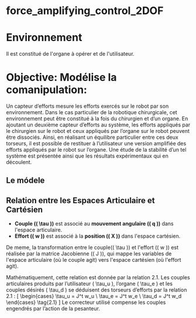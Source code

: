 # force_amplifying_control_2DOF

# Environnement
Il est constitué de l'organe à opérer et de l'utilisateur. 

# Objective: Modélise la comanipulation: 
Un capteur d’efforts mesure les efforts exercés sur le robot par son environnement. Dans le cas 
particulier de la robotique chirurgicale, cet environnement peut être constitué à la fois du chirurgien
 et d’un organe. En ajoutant un deuxième capteur d’efforts au système, les efforts appliqués par le 
chirurgien sur le robot et ceux appliqués par l’organe sur le robot peuvent être dissociés. Ainsi, en
 réalisant un équilibre particulier entre ces deux torseurs, il est possible de restituer à
 l’utilisateur une version amplifiée des efforts appliqués par le robot sur l’organe. Une étude de la 
stabilité d’un tel système est présentée ainsi que les résultats expérimentaux qui en découlent.

## Le módele

## Relation entre les Espaces Articulaire et Cartésien

- **Couple (\( \tau \))** est associé au **mouvement angulaire (\( q \))** dans l'espace articulaire.
- **Effort (\( w \))** est associé à la **position (\( X \))** dans l'espace cartésien.

De meme, la transformation entre le couple(\( \tau \)) et l'effort (\( w \)) est réalisée par la 
matrice Jacobienne (\( J \)), qui mappe les variables de l'espace articulaire (où le couple agit) vers 
l'espace cartésien (où l'effort agit).

Mathématiquement, cette relation est donnée par la relation 2.1. Les couples articulaires produits par
 l’utilisateur \( \tau_u \), l’organe \( \tau_e \) et les couples désirés \( \tau_d \) se déduisent
 des torseurs d’efforts par la relation 2.1 :
\[
\begin{cases}
    \tau_u = J^t w_u \\
    \tau_e = J^t w_e \\
    \tau_d = J^t w_d 
\end{cases}
\tag{2.1}
\]
Le correcteur utilisé compense les couples engendrés par l’action de la pesanteur.

